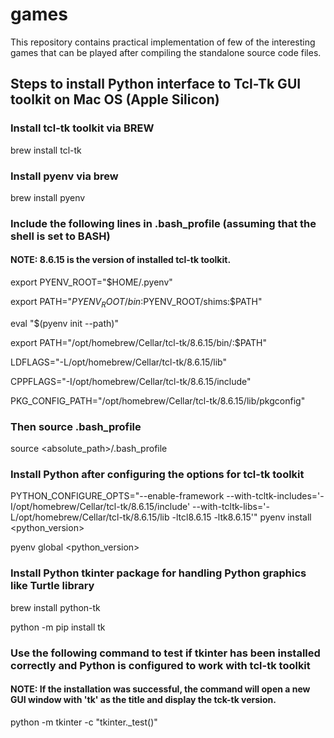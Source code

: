 # games

This repository contains practical implementation of few of the interesting games that can be played after compiling the standalone source code files.

## Steps to install Python interface to Tcl-Tk GUI toolkit on Mac OS (Apple Silicon)

### Install tcl-tk toolkit via BREW
brew install tcl-tk

### Install pyenv via brew
brew install pyenv

### Include the following lines in .bash_profile (assuming that the shell is set to BASH)
#### NOTE: 8.6.15 is the version of installed tcl-tk toolkit.
export PYENV_ROOT="$HOME/.pyenv"

export PATH="$PYENV_ROOT/bin:$PYENV_ROOT/shims:$PATH"

eval "$(pyenv init --path)"

export PATH="/opt/homebrew/Cellar/tcl-tk/8.6.15/bin/:$PATH"

LDFLAGS="-L/opt/homebrew/Cellar/tcl-tk/8.6.15/lib"

CPPFLAGS="-I/opt/homebrew/Cellar/tcl-tk/8.6.15/include"

PKG_CONFIG_PATH="/opt/homebrew/Cellar/tcl-tk/8.6.15/lib/pkgconfig"

### Then source .bash_profile
source <absolute_path>/.bash_profile

### Install Python after configuring the options for tcl-tk toolkit
PYTHON_CONFIGURE_OPTS="--enable-framework --with-tcltk-includes='-I/opt/homebrew/Cellar/tcl-tk/8.6.15/include' --with-tcltk-libs='-L/opt/homebrew/Cellar/tcl-tk/8.6.15/lib -ltcl8.6.15 -ltk8.6.15'" pyenv install <python_version>

pyenv global <python_version>

### Install Python tkinter package for handling Python graphics like Turtle library
brew install python-tk

python -m pip install tk

### Use the following command to test if tkinter has been installed correctly and Python is configured to work with tcl-tk toolkit
#### NOTE: If the installation was successful, the command will open a new GUI window with 'tk' as the title and display the tck-tk version.
python -m tkinter -c "tkinter._test()"
